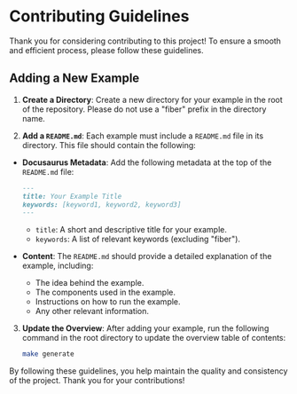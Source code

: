 # Contributing Guidelines

Thank you for considering contributing to this project! To ensure a smooth and efficient process, please follow these guidelines.

## Adding a New Example

1. **Create a Directory**: Create a new directory for your example in the root of the repository. Please do not use a "fiber" prefix in the directory name.

2. **Add a `README.md`**: Each example must include a `README.md` file in its directory. This file should contain the following:

- **Docusaurus Metadata**: Add the following metadata at the top of the `README.md` file:

    ```markdown
    ---
    title: Your Example Title
    keywords: [keyword1, keyword2, keyword3]
    ---
    ```

  - `title`: A short and descriptive title for your example.
  - `keywords`: A list of relevant keywords (excluding "fiber").

- **Content**: The `README.md` should provide a detailed explanation of the example, including:
  - The idea behind the example.
  - The components used in the example.
  - Instructions on how to run the example.
  - Any other relevant information.

3. **Update the Overview**: After adding your example, run the following command in the root directory to update the overview table of contents:

    ```bash
    make generate
    ```

By following these guidelines, you help maintain the quality and consistency of the project. Thank you for your contributions!
